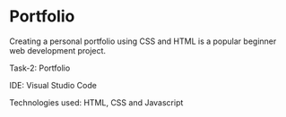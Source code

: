 # Portfolio
Creating a personal portfolio using CSS and HTML is a popular beginner web development project.

Task-2: Portfolio

IDE: Visual Studio Code

Technologies used: HTML, CSS and Javascript
